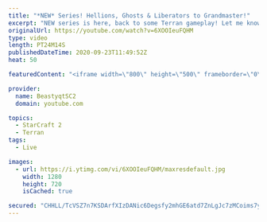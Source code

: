 ```yaml
---
title: "*NEW* Series! Hellions, Ghosts & Liberators to Grandmaster!"
excerpt: "NEW series is here, back to some Terran gameplay! Let me know how you guys are liking this one!  Feel free to let me know if you have any suggestions for future videos. Enjoy this one and have a great day :)  If you are enjoying my YouTube content, check out my live stream on Twitch! Streaming pretty"
originalUrl: https://youtube.com/watch?v=6XOOIeuFQHM
type: video
length: PT24M14S
publishedDateTime: 2020-09-23T11:49:52Z
heat: 50

featuredContent: "<iframe width=\"800\" height=\"500\" frameborder=\"0\" src=\"https://www.youtube.com/embed/6XOOIeuFQHM\" allow=\"accelerometer; autoplay; encrypted-media; gyroscope; picture-in-picture\" allowfullscreen></iframe>"

provider:
  name: BeastyqtSC2
  domain: youtube.com

topics:
  - StarCraft 2
  - Terran
tags:
  - Live

images:
  - url: https://i.ytimg.com/vi/6XOOIeuFQHM/maxresdefault.jpg
    width: 1280
    height: 720
    isCached: true

secured: "CHHLL/TcVSZ7n7KSDArfXIzDANic6Degsfy2mhGE6atd7ZnLgJc7zMCoims7yjEDec5OsJkq548uT4X9lGWUljPWeNauVFi7jvLTYURovJojjZGezm7OtZZVcFVdg06SkMhW0uVd8vRIb2ias0wjw4M4dKgjFTgsLiJ4Mu4dOIUPmJrfa4fJP2Yg92AktGJ5xG18cU1323Qn4zIszDGCg4xvmzc/HCaiQpJe4Ek3ZP78u59mNiUkCtElraoy7bsghL3tBhT2myIadyqHjGdDq2KaztfWck0puv8frpKcfECHQhQNdsT1RVs1N2BOlmU5Ky4RS4KnlH9AjyWJ6Q/977rC/x448toHTnoyhxWxHR/9CJlDhMw7GqXO/lZVCrk66pmLnag7f0ybpQvrrd/0i0A5WvKodW5tWE6BjFoAS1k=;FMLlQ9lv8FJCGG84VAWfLw=="
---
```


